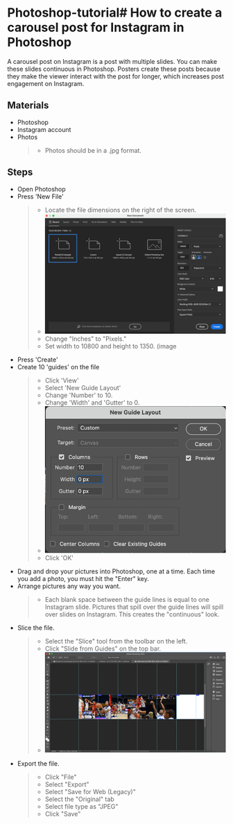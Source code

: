 # Photoshop-tutorial# How to create a carousel post for Instagram in Photoshop

A carousel post on Instagram is a post with multiple slides. You can make these slides continuous in Photoshop. Posters create these posts because they make the viewer interact with the post for longer, which increases post engagement on Instagram.


## Materials

- Photoshop
- Instagram account
- Photos
   > - Photos should be in a .jpg format.

## Steps
- Open Photoshop
 - Press 'New File'
   > - Locate the file dimensions on the right of the screen. 
   > - ![dimensions](dimensions.jpg)
   > - Change "Inches" to "Pixels." 
   > - Set width to 10800 and height to 1350.
   > (image
- Press 'Create'
- Create 10 'guides' on the file
  > - Click 'View'
  > - Select 'New Guide Layout'
  > - Change 'Number' to 10. 
  > - Change 'Width' and 'Gutter' to 0.
  > - ![guide](guide.jpg)
  > - Click 'OK'
- Drag and drop your pictures into Photoshop, one at a time. Each time you add a photo, you must hit the "Enter" key.
- Arrange pictures any way you want.
  > - Each blank space between the guide lines is equal to one Instagram slide. Pictures that spill over the guide lines will spill over slides on Instagram. This creates the "continuous" look.
- Slice the file.
  > - Select the "Slice" tool from the toolbar on the left.
  > - Click "Slide from Guides" on the top bar.
  > - ![slice](slice.jpg)
- Export the file.
  > - Click "File"
  > - Select "Export"
  > - Select "Save for Web (Legacy)"
  > - Select the "Original" tab
  > - Select file type as "JPEG"
  > - Click "Save"
  






[//]: # (These are reference links used in the body of this note and get stripped out when the markdown processor does its job. There is no need to format nicely because it shouldn't be seen. Thanks SO - http://stackoverflow.com/questions/4823468/store-comments-in-markdown-syntax)

   [dill]: <https://github.com/joemccann/dillinger>
   [git-repo-url]: <https://github.com/joemccann/dillinger.git>
   [john gruber]: <http://daringfireball.net>
   [df1]: <http://daringfireball.net/projects/markdown/>
   [markdown-it]: <https://github.com/markdown-it/markdown-it>
   [Ace Editor]: <http://ace.ajax.org>
   [node.js]: <http://nodejs.org>
   [Twitter Bootstrap]: <http://twitter.github.com/bootstrap/>
   [jQuery]: <http://jquery.com>
   [@tjholowaychuk]: <http://twitter.com/tjholowaychuk>
   [express]: <http://expressjs.com>
   [AngularJS]: <http://angularjs.org>
   [Gulp]: <http://gulpjs.com>

   [PlDb]: <https://github.com/joemccann/dillinger/tree/master/plugins/dropbox/README.md>
   [PlGh]: <https://github.com/joemccann/dillinger/tree/master/plugins/github/README.md>
   [PlGd]: <https://github.com/joemccann/dillinger/tree/master/plugins/googledrive/README.md>
   [PlOd]: <https://github.com/joemccann/dillinger/tree/master/plugins/onedrive/README.md>
   [PlMe]: <https://github.com/joemccann/dillinger/tree/master/plugins/medium/README.md>
   [PlGa]: <https://github.com/RahulHP/dillinger/blob/master/plugins/googleanalytics/README.md>

